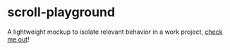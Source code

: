 # scroll-playground
A lightweight mockup to isolate relevant behavior in a work project,
[check me out](https://ncmine13.github.io/scroll-playground/)!
